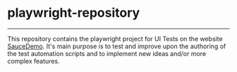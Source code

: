 # playwright-repository
---
This repository contains the playwright project for UI Tests on the website [SauceDemo](https://saucedemo.com).
It's main purpose is to test and improve upon the authoring of the test automation scripts and to
implement new ideas and/or more complex features.
